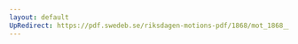 ```yaml
---
layout: default
UpRedirect: https://pdf.swedeb.se/riksdagen-motions-pdf/1868/mot_1868__ak__00051.pdf
---
```

